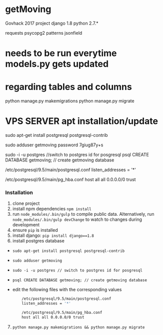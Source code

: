 # getMoving
Govhack 2017 project
django 1.8
python 2.7.*

requests
psycopg2
patterns
jsonfield

# needs to be run everytime models.py gets updated
# regarding tables and columns
python manage.py makemigrations
python manage.py migrate


# VPS SERVER apt installation/update
sudo apt-get install postgresql postgresql-contrib

sudo adduser getmoving
password 7giug87y+s

sudo -i -u postgres //switch to postgres id for posgresql
psql CREATE DATABASE getmoving; // create getmoving database

/etc/postgresql/9.5/main/postgresql.conf
listen_addresses = '*'

/etc/postgresql/9.5/main/pg_hba.conf
host all all 0.0.0.0/0 trust


### Installation
1. clone project
2. install npm dependencies `npm install`
3. run `node_modules/.bin/gulp` to compile public data. Alternatively, run `node_modules/.bin/gulp devChange` to watch to changes during development
4. ensure `pip` is installed
5. install django: `pip install django==1.8`
6. install postgres database
  - `sudo apt-get install postgresql postgresql-contrib`
  - `sudo adduser getmoving`
  - `sudo -i -u postgres // switch to postgres id for posgresql`
  - `psql CREATE DATABASE getmoving; // create getmoving database`
  - edit the following files with the corresponding values
    ```bash
        /etc/postgresql/9.5/main/postgresql.conf
        listen_addresses = '*'
    ```

    ```bash
        /etc/postgresql/9.5/main/pg_hba.conf
        host all all 0.0.0.0/0 trust
    ```
7. `python manage.py makemigrations && python manage.py migrate`